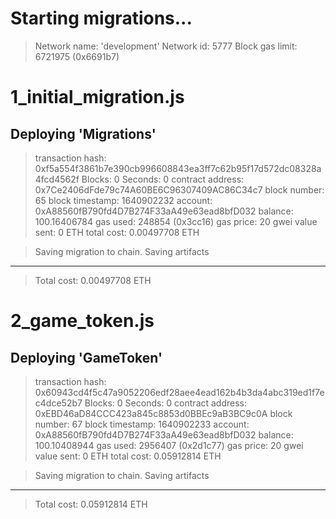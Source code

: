 Starting migrations...
======================
> Network name:    'development'
> Network id:      5777
> Block gas limit: 6721975 (0x6691b7)


1_initial_migration.js
======================

   Deploying 'Migrations'
   ----------------------
   > transaction hash:    0xf5a554f3861b7e390cb996608843ea3ff7c62b95f17d572dc08328a4fcd4562f
   > Blocks: 0            Seconds: 0
   > contract address:    0x7Ce2406dFde79c74A60BE6C96307409AC86C34c7
   > block number:        65
   > block timestamp:     1640902232
   > account:             0xA88560fB790fd4D7B274F33aA49e63ead8bfD032
   > balance:             100.16406784
   > gas used:            248854 (0x3cc16)
   > gas price:           20 gwei
   > value sent:          0 ETH
   > total cost:          0.00497708 ETH


   > Saving migration to chain.
   > Saving artifacts
   -------------------------------------
   > Total cost:          0.00497708 ETH


2_game_token.js
===============

   Deploying 'GameToken'
   ---------------------
   > transaction hash:    0x60943cd4f5c47a9052206edf28aee4ead162b4b3da4abc319ed1f7ec4dce52b7
   > Blocks: 0            Seconds: 0
   > contract address:    0xEBD46aD84CCC423a845c8853d0BBEc9aB3BC9c0A
   > block number:        67
   > block timestamp:     1640902233
   > account:             0xA88560fB790fd4D7B274F33aA49e63ead8bfD032
   > balance:             100.10408944
   > gas used:            2956407 (0x2d1c77)
   > gas price:           20 gwei
   > value sent:          0 ETH
   > total cost:          0.05912814 ETH


   > Saving migration to chain.
   > Saving artifacts
   -------------------------------------
   > Total cost:          0.05912814 ETH